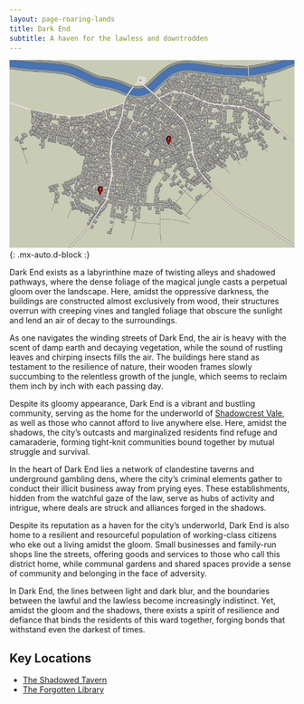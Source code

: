 ```yaml
---
layout: page-roaring-lands
title: Dark End
subtitle: A haven for the lawless and downtrodden
---
```


![Dark End](/assets/img/regions/dark-end.jpg){: .mx-auto.d-block :}

Dark End exists as a labyrinthine maze of twisting alleys and shadowed pathways, where the dense foliage of the magical jungle casts a perpetual gloom over the landscape. Here, amidst the oppressive darkness, the buildings are constructed almost exclusively from wood, their structures overrun with creeping vines and tangled foliage that obscure the sunlight and lend an air of decay to the surroundings.

As one navigates the winding streets of Dark End, the air is heavy with the scent of damp earth and decaying vegetation, while the sound of rustling leaves and chirping insects fills the air. The buildings here stand as testament to the resilience of nature, their wooden frames slowly succumbing to the relentless growth of the jungle, which seems to reclaim them inch by inch with each passing day.

Despite its gloomy appearance, Dark End is a vibrant and bustling community, serving as the home for the underworld of [Shadowcrest Vale](/roaring-lands/codex/regions/shadowcrest-vale), as well as those who cannot afford to live anywhere else. Here, amidst the shadows, the city’s outcasts and marginalized residents find refuge and camaraderie, forming tight-knit communities bound together by mutual struggle and survival.

In the heart of Dark End lies a network of clandestine taverns and underground gambling dens, where the city’s criminal elements gather to conduct their illicit business away from prying eyes. These establishments, hidden from the watchful gaze of the law, serve as hubs of activity and intrigue, where deals are struck and alliances forged in the shadows.

Despite its reputation as a haven for the city’s underworld, Dark End is also home to a resilient and resourceful population of working-class citizens who eke out a living amidst the gloom. Small businesses and family-run shops line the streets, offering goods and services to those who call this district home, while communal gardens and shared spaces provide a sense of community and belonging in the face of adversity.

In Dark End, the lines between light and dark blur, and the boundaries between the lawful and the lawless become increasingly indistinct. Yet, amidst the gloom and the shadows, there exists a spirit of resilience and defiance that binds the residents of this ward together, forging bonds that withstand even the darkest of times.

## Key Locations
- <span class="redacted" markdown="1">[The Shadowed Tavern](/roaring-lands/codex/regions/the-shadowed-tavern)</span>
- <span class="redacted" markdown="1">[The Forgotten Library](/roaring-lands/codex/regions/the-forgotten-library)</span>